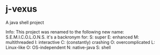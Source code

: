 # j-vexus
A java shell project

Info: This project was renamed to the following new name:
S.E.M.I.C.O.L.O.N.S.
it's a backronym for:
S: super
E: enhanced
M: multithreaded
I: interactive
C: (constantly) crashing
O: overcomplicated
L: Linux-like
O: OS-independent
N: native-java
S: shell